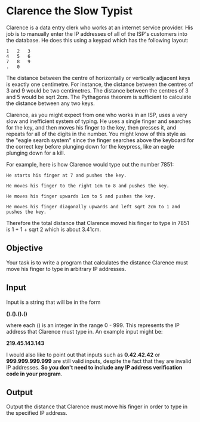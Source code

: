 ﻿# Clarence the Slow Typist

Clarence is a data entry clerk who works at an internet service provider. His job is to manually enter the IP addresses of all of the ISP's customers into the database. He does this using a keypad which has the following layout:

```text
1	2	3
4	5	6
7	8	9
.	0	
```
The distance between the centre of horizontally or vertically adjacent keys is exactly one centimetre. For instance, the distance between the centres of 3 and 9 would be two centimetres. The distance between the centres of 3 and 5 would be sqrt 2cm. The Pythagoras theorem is sufficient to calculate the distance between any two keys.

Clarence, as you might expect from one who works in an ISP, uses a very slow and inefficient system of typing. He uses a single finger and searches for the key, and then moves his finger to the key, then presses it, and repeats for all of the digits in the number. You might know of this style as the "eagle search system" since the finger searches above the keyboard for the correct key before plunging down for the keypress, like an eagle plunging down for a kill.

For example, here is how Clarence would type out the number 7851:

    He starts his finger at 7 and pushes the key.

    He moves his finger to the right 1cm to 8 and pushes the key.

    He moves his finger upwards 1cm to 5 and pushes the key.

    He moves his finger diagonally upwards and left sqrt 2cm to 1 and pushes the key.

Therefore the total distance that Clarence moved his finger to type in 7851 is 1 + 1 + sqrt 2 which is about 3.41cm.

## Objective

Your task is to write a program that calculates the distance Clarence must move his finger to type in arbitrary IP addresses.

## Input

Input is a string that will be in the form

**().().().()**

where each () is an integer in the range 0 - 999. This represents the IP address that Clarence must type in. An example input might be:

**219.45.143.143**

I would also like to point out that inputs such as **0.42.42.42** or **999.999.999.999** are still valid inputs, despite the fact that they are invalid IP addresses. **So you don't need to include any IP address verification code in your program**.

## Output

Output the distance that Clarence must move his finger in order to type in the specified IP address.
